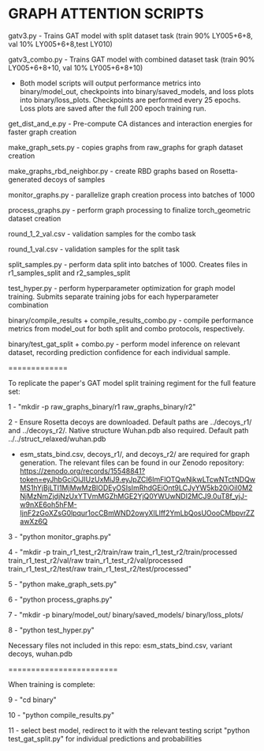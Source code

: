 GRAPH ATTENTION SCRIPTS
========================
gatv3.py - Trains GAT model with split dataset task (train 90% LY005+6+8, val 10% LY005+6+8,test LY010)

gatv3_combo.py - Trains GAT model with combined dataset task (train 90% LY005+6+8+10, val 10% LY005+6+8+10)
- Both model scripts will output performance metrics into binary/model_out, checkpoints into binary/saved_models, and loss plots into binary/loss_plots. Checkpoints are performed every 25 epochs. Loss plots are saved after the full 200 epoch training run.


get_dist_and_e.py - Pre-compute CA distances and interaction energies for faster graph creation

make_graph_sets.py - copies graphs from raw_graphs for graph dataset creation

make_graphs_rbd_neighbor.py - create RBD graphs based on Rosetta-generated decoys of samples

monitor_graphs.py - parallelize graph creation process into batches of 1000

process_graphs.py - perform graph processing to finalize torch_geometric dataset creation

round_1_2_val.csv - validation samples for the combo task

round_1_val.csv - validation samples for the split task

split_samples.py - perform data split into batches of 1000. Creates files in r1_samples_split and r2_samples_split

test_hyper.py - perform hyperparameter optimization for graph model training. Submits separate training jobs for each hyperparameter combination


binary/compile_results + compile_results_combo.py - compile performance metrics from model_out for both split and combo protocols, respectively.

binary/test_gat_split + combo.py - perform model inference on relevant dataset, recording prediction confidence for each individual sample.

=============

To replicate the paper's GAT model split training regiment for the full feature set:

1 - "mkdir -p raw_graphs_binary/r1 raw_graphs_binary/r2"

2 - Ensure Rosetta decoys are downloaded. Default paths are ../decoys_r1/ and ../decoys_r2/. Native structure Wuhan.pdb also required. Default path ../../struct_relaxed/wuhan.pdb

- esm_stats_bind.csv, decoys_r1/, and decoys_r2/ are required for graph generation. The relevant files can be found in our Zenodo repository: https://zenodo.org/records/15548841?token=eyJhbGciOiJIUzUxMiJ9.eyJpZCI6ImFlOTQwNjkwLTcwNTctNDQwMS1hYjBjLTI1MjMwMzBlODEyOSIsImRhdGEiOnt9LCJyYW5kb20iOiI0M2NjMzNmZjdjNzUxYTVmMGZhMGE2YjQ0YWUwNDI2MCJ9.0uT8f_yjJ-w9nXE6oh5hFM-IjnF2zGoXZsG0lpqur1ocCBmWND2owyXILlff2YmLbQosUOooCMbpvrZZawXz6Q

3 - "python monitor_graphs.py"

4 - "mkdir -p train_r1_test_r2/train/raw train_r1_test_r2/train/processed train_r1_test_r2/val/raw train_r1_test_r2/val/processed train_r1_test_r2/test/raw train_r1_test_r2/test/processed"

5 - "python make_graph_sets.py"

6 - "python process_graphs.py"

7 - "mkdir -p binary/model_out/ binary/saved_models/ binary/loss_plots/

8 - "python test_hyper.py"

Necessary files not included in this repo: esm_stats_bind.csv, variant decoys, wuhan.pdb

========================

When training is complete:

9 - "cd binary"

10 - "python compile_results.py"

11 - select best model, redirect to it with the relevant testing script "python test_gat_split.py" for individual predictions and probabilities
